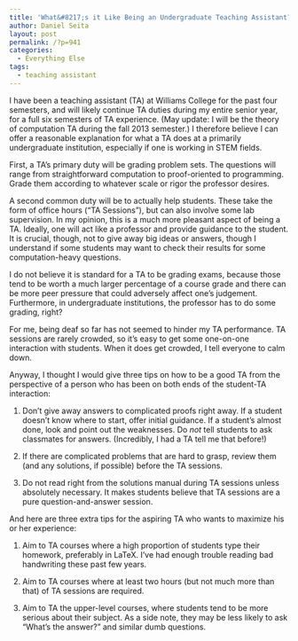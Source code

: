 ```yaml
---
title: 'What&#8217;s it Like Being an Undergraduate Teaching Assistant?'
author: Daniel Seita
layout: post
permalink: /?p=941
categories:
  - Everything Else
tags:
  - teaching assistant
---
```

I have been a teaching assistant (TA) at Williams College for the past four semesters, and will likely continue TA duties during my entire senior year, for a full six semesters of TA experience. (May update: I will be the theory of computation TA during the fall 2013 semester.) I therefore believe I can offer a reasonable explanation for what a TA does at a primarily undergraduate institution, especially if one is working in STEM fields.

First, a TA&#8217;s primary duty will be grading problem sets. The questions will range from straightforward computation to proof-oriented to programming. Grade them according to whatever scale or rigor the professor desires.

A second common duty will be to actually help students. These take the form of office hours (&#8220;TA Sessions&#8221;), but can also involve some lab supervision. In my opinion, this is a much more pleasant aspect of being a TA. Ideally, one will act like a professor and provide guidance to the student. It is crucial, though, not to give away big ideas or answers, though I understand if some students may want to check their results for some computation-heavy questions.

I do not believe it is standard for a TA to be grading exams, because those tend to be worth a much larger percentage of a course grade and there can be more peer pressure that could adversely affect one&#8217;s judgement. Furthermore, in undergraduate institutions, the professor has to do some grading, right?

For me, being deaf so far has not seemed to hinder my TA performance. TA sessions are rarely crowded, so it&#8217;s easy to get some one-on-one interaction with students. When it does get crowded, I tell everyone to calm down.

Anyway, I thought I would give three tips on how to be a good TA from the perspective of a person who has been on both ends of the student-TA interaction:

1. Don&#8217;t give away answers to complicated proofs right away. If a student doesn&#8217;t know where to start, offer initial guidance. If a student&#8217;s almost done, look and point out the weaknesses. Do *not* tell students to ask classmates for answers. (Incredibly, I had a TA tell me that before!)

2. If there are complicated problems that are hard to grasp, review them (and any solutions, if possible) before the TA sessions.

3. Do not read right from the solutions manual during TA sessions unless absolutely necessary. It makes students believe that TA sessions are a pure question-and-answer session.

And here are three extra tips for the aspiring TA who wants to maximize his or her experience:

1. Aim to TA courses where a high proportion of students type their homework, preferably in LaTeX. I&#8217;ve had enough trouble reading bad handwriting these past few years.

2. Aim to TA courses where at least two hours (but not much more than that) of TA sessions are required.

3. Aim to TA the upper-level courses, where students tend to be more serious about their subject. As a side note, they may be less likely to ask &#8220;What&#8217;s the answer?&#8221; and similar dumb questions.